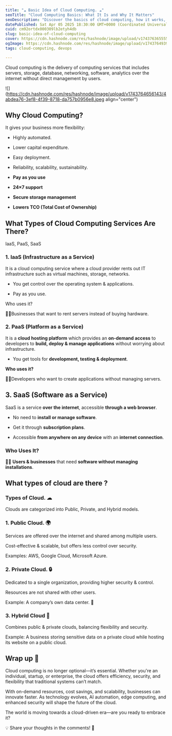 ```yaml
---
title: "☁ Basic Idea of Cloud Computing. ☁"
seoTitle: "Cloud Computing Basics: What It Is and Why It Matters"
seoDescription: "Discover the basics of cloud computing, how it works, and why it's essential for businesses and individuals. Learn about its benefits, types, and real-world"
datePublished: Sat Apr 05 2025 18:30:00 GMT+0000 (Coordinated Universal Time)
cuid: cm92ortdx000309lb2etyh4db
slug: basic-idea-of-cloud-computing
cover: https://cdn.hashnode.com/res/hashnode/image/upload/v1743763655555/4b7b4a56-c2a7-4d5a-8dea-a8d61a67a3dc.jpeg
ogImage: https://cdn.hashnode.com/res/hashnode/image/upload/v1743764939730/5751310c-764e-4bc0-8967-30ce6d6e5e83.jpeg
tags: cloud-computing, devops

---
```


Cloud computing is the delivery of computing services that includes servers, storage, database, networking, software, analytics over the internet without direct management by users.

![](https://cdn.hashnode.com/res/hashnode/image/upload/v1743764656143/4abdea76-3ef8-4f39-8718-da757b0956e8.jpeg align="center")

## **Why Cloud Computing?**

It gives your business more flexibility:

* Highly automated.
    
* Lower capital expenditure.
    
* Easy deployment.
    
* Reliability, scalability, sustainability.
    
* **Pay as you use**
    
* **24×7 support**
    
* **Secure storage management**
    
* **Lowers TCO (Total Cost of Ownership)**
    

## What Types of Cloud Computing Services Are There?

IaaS, PaaS, SaaS

### 1\. IaaS (Infrastructure as a Service)

It is a cloud computing service where a cloud provider rents out IT infrastructure such as virtual machines, storage, networks.

* You get control over the operating system & applications.
    
* Pay as you use.
    

Who uses it?

🧑‍💼Businesses that want to rent servers instead of buying hardware.

### **2\. PaaS (Platform as a Service)**

It is a **cloud hosting platform** which provides an **on-demand access** to developers to **build, deploy & manage applications** without worrying about infrastructure.

* You get tools for **development, testing & deployment**.
    

**Who uses it?**

🧑‍💼Developers who want to create applications without managing servers.

## **3\. SaaS (Software as a Service)**

SaaS is a service **over the internet**, accessible **through a web browser**.

* No need to **install or manage software**.
    
* Get it through **subscription plans**.
    
* Accessible **from anywhere on any device** with an **internet connection**.
    

### **Who Uses It?**

🧑‍💼 **Users & businesses** that need **software without managing installations**.

## What types of cloud are there ?

### Types of Cloud. ☁

Clouds are categorized into Public, Private, and Hybrid models.

### 1\. Public Cloud. 🌍

Services are offered over the internet and shared among multiple users.

Cost-effective & scalable, but offers less control over security.

Examples: AWS, Google Cloud, Microsoft Azure.

### 2\. Private Cloud. 🔒

Dedicated to a single organization, providing higher security & control.

Resources are not shared with other users.

Example: A company’s own data center. 🏢

### 3\. Hybrid Cloud 🔄

Combines public & private clouds, balancing flexibility and security.

Example: A business storing sensitive data on a private cloud while hosting its website on a public cloud.

## Wrap up 🚀

Cloud computing is no longer optional—it’s essential. Whether you're an individual, startup, or enterprise, the cloud offers efficiency, security, and flexibility that traditional systems can’t match.

With on-demand resources, cost savings, and scalability, businesses can innovate faster. As technology evolves, AI automation, edge computing, and enhanced security will shape the future of the cloud.

The world is moving towards a cloud-driven era—are you ready to embrace it?

💡 Share your thoughts in the comments! 🚀
